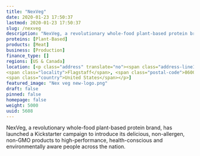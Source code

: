 ```yaml
---
title: "NexVeg"
date: 2020-01-23 17:50:37
lastmod: 2020-01-23 17:50:37
slug: /nexveg
description: "NexVeg, a revolutionary whole-food plant-based protein brand, has launched a Kickstarter campaign to introduce its delicious, non-allergen, non-GMO products to high-performance, health-conscious and environmentally aware people across the nation."
proteins: [Plant-Based]
products: [Meat]
business: [Production]
finance_type: []
regions: [US & Canada]
location: [<p class="address" translate="no"><span class="address-line1">U.S. 180</span><br>
<span class="locality">Flagstaff</span>, <span class="postal-code">86001</span><br>
<span class="country">United States</span></p>]
featured_image: "Nex veg new-logo.png"
draft: false
pinned: false
homepage: false
weight: 5000
uuid: 5608
---
```

<p>NexVeg, a revolutionary whole-food plant-based protein brand, has launched a Kickstarter campaign to introduce its delicious, non-allergen, non-GMO products to high-performance, health-conscious and environmentally aware people across the nation.</p>
